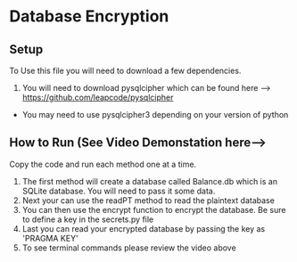 # Database Encryption

## Setup
To Use this file you will need to download a few dependencies.
1) You will need to download pysqlcipher which can be found here --> https://github.com/leapcode/pysqlcipher
- You may need to use pysqlcipher3 depending on your version of python

## How to Run (See Video Demonstation here-->

Copy the code and run each method one at a time.
1) The first method will create a database called Balance.db which is an SQLite database. You will need to pass it some data.
2) Next your can use the readPT method to read the plaintext database
3) You can then use the encrypt function to encrypt the database. Be sure to define a key in the secrets.py file
4) Last you can read your encrypted database by passing the key as 'PRAGMA KEY'
5) To see terminal commands please review the video above
